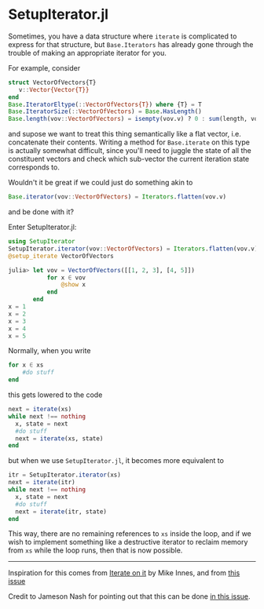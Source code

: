 # SetupIterator.jl

Sometimes, you have a data structure where `iterate` is complicated to express for that structure, 
but `Base.Iterators` has already gone through the trouble of making an appropriate iterator for you.

For example, consider
```julia
struct VectorOfVectors{T}
   v::Vector{Vector{T}}
end
Base.IteratorEltype(::VectorOfVectors{T}) where {T} = T
Base.IteratorSize(::VectorOfVectors) = Base.HasLength()
Base.length(vov::VectorOfVectors) = isempty(vov.v) ? 0 : sum(length, vov.v)
```
and supose we want to treat this thing semantically like a flat vector, i.e. concatenate their contents. Writing
a method for `Base.iterate` on this type is actually somewhat difficult, since you'll need to juggle the state
of all the constituent vectors and check which sub-vector the current iteration state corresponds to.

Wouldn't it be great if we could just do something akin to 
```julia
Base.iterator(vov::VectorOfVectors) = Iterators.flatten(vov.v)
```
and be done with it? 

Enter SetupIterator.jl:
``` julia
using SetupIterator
SetupIterator.iterator(vov::VectorOfVectors) = Iterators.flatten(vov.v)
@setup_iterate VectorOfVectors
```

``` julia
julia> let vov = VectorOfVectors([[1, 2, 3], [4, 5]])
           for x ∈ vov
               @show x
           end
       end
x = 1
x = 2
x = 3
x = 4
x = 5
```

Normally, when you write

``` julia
for x ∈ xs
    #do stuff
end
```
this gets lowered to the code
``` julia
next = iterate(xs)
while next !== nothing
  x, state = next
  #do stuff
  next = iterate(xs, state)
end
```
but when we use `SetupIterator.jl`, it becomes more equivalent to

``` julia
itr = SetupIterator.iterator(xs)
next = iterate(itr)
while next !== nothing
  x, state = next
  #do stuff
  next = iterate(itr, state)
end
```
This way, there are no remaining references to `xs` inside the loop, and if we wish to implement something
like a destructive iterator to reclaim memory from `xs` while the loop runs, then that is now possible.

___ 

Inspiration for this comes from [Iterate on it](https://mikeinnes.io/2020/06/04/iterate) by Mike Innes, and from [this issue](https://github.com/JuliaLang/julia/issues/46802)

Credit to Jameson Nash for pointing out that this can be done [in this issue](https://github.com/JuliaLang/julia/issues/46802#issuecomment-1249707763).
